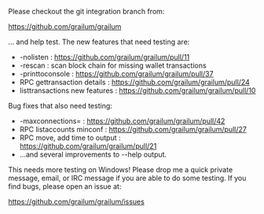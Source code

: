 Please checkout the git integration branch from:

https://github.com/grailum/grailum

... and help test.  The new features that need testing are:

* -nolisten : https://github.com/grailum/grailum/pull/11
* -rescan : scan block chain for missing wallet transactions
* -printtoconsole : https://github.com/grailum/grailum/pull/37
* RPC gettransaction details : https://github.com/grailum/grailum/pull/24
* listtransactions new features : https://github.com/grailum/grailum/pull/10

Bug fixes that also need testing:

* -maxconnections= : https://github.com/grailum/grailum/pull/42
* RPC listaccounts minconf : https://github.com/grailum/grailum/pull/27
* RPC move, add time to output : https://github.com/grailum/grailum/pull/21
* ...and several improvements to --help output.

This needs more testing on Windows!  Please drop me a quick private message, email, or IRC message if you are able to do some testing.  If you find bugs, please open an issue at:

https://github.com/grailum/grailum/issues
